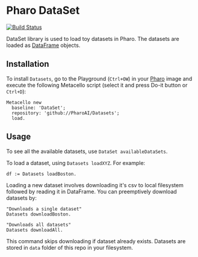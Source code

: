 # Pharo DataSet
[![Build Status](https://travis-ci.org/PharoAI/Datasets.svg?branch=master)](https://travis-ci.org/PharoAI/Datasets)

DataSet library is used to load toy datasets in Pharo. The datasets are loaded as [DataFrame](https://github.com/PolyMathOrg/DataFrame/) objects.


## Installation
To install `Datasets`, go to the Playground (`Ctrl+OW`) in your [Pharo](https://pharo.org/) image and execute the following Metacello script (select it and press Do-it button or `Ctrl+D`):

```smalltalk
Metacello new
  baseline: 'DataSet';
  repository: 'github://PharoAI/Datasets';
  load.
```

## Usage
To see all the available datasets, use `DataSet availableDataSets`.

To load a dataset, using `Datasets loadXYZ`. For example:
```
df := Datasets loadBoston.
```

Loading a new dataset involves downloading it's csv to local filesystem followed by reading it in DataFrame. You can preemptively download datasets by:
```
"Downloads a single dataset"
Datasets downloadBoston.

"Downloads all datasets"
Datasets downloadAll.
```
This command skips downloading if dataset already exists. Datasets are stored in `data` folder of this repo in your filesystem.

